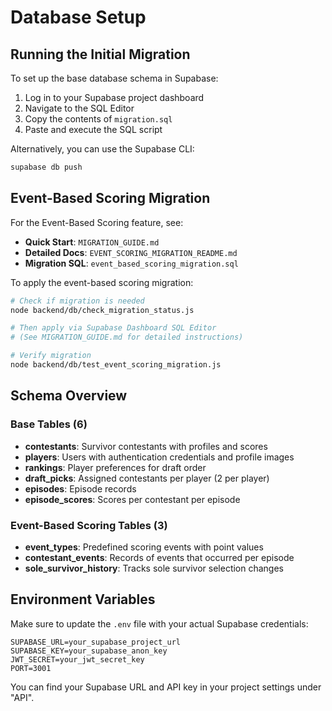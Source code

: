 # Database Setup

## Running the Initial Migration

To set up the base database schema in Supabase:

1. Log in to your Supabase project dashboard
2. Navigate to the SQL Editor
3. Copy the contents of `migration.sql`
4. Paste and execute the SQL script

Alternatively, you can use the Supabase CLI:

```bash
supabase db push
```

## Event-Based Scoring Migration

For the Event-Based Scoring feature, see:
- **Quick Start**: `MIGRATION_GUIDE.md`
- **Detailed Docs**: `EVENT_SCORING_MIGRATION_README.md`
- **Migration SQL**: `event_based_scoring_migration.sql`

To apply the event-based scoring migration:
```bash
# Check if migration is needed
node backend/db/check_migration_status.js

# Then apply via Supabase Dashboard SQL Editor
# (See MIGRATION_GUIDE.md for detailed instructions)

# Verify migration
node backend/db/test_event_scoring_migration.js
```

## Schema Overview

### Base Tables (6)

- **contestants**: Survivor contestants with profiles and scores
- **players**: Users with authentication credentials and profile images
- **rankings**: Player preferences for draft order
- **draft_picks**: Assigned contestants per player (2 per player)
- **episodes**: Episode records
- **episode_scores**: Scores per contestant per episode

### Event-Based Scoring Tables (3)

- **event_types**: Predefined scoring events with point values
- **contestant_events**: Records of events that occurred per episode
- **sole_survivor_history**: Tracks sole survivor selection changes

## Environment Variables

Make sure to update the `.env` file with your actual Supabase credentials:

```
SUPABASE_URL=your_supabase_project_url
SUPABASE_KEY=your_supabase_anon_key
JWT_SECRET=your_jwt_secret_key
PORT=3001
```

You can find your Supabase URL and API key in your project settings under "API".
